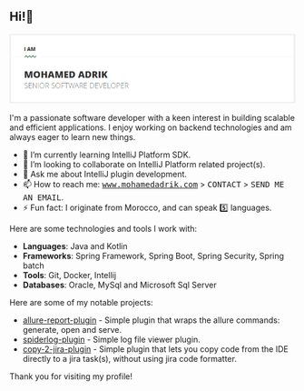 ## Hi!👋

![Image Alt text](img/ADRIK_BANNER.PNG)

I'm a passionate software developer with a keen interest in building scalable and efficient applications. I enjoy working on backend technologies and am always eager to learn new things.

- 🌱 I’m currently learning IntelliJ Platform SDK.
- 👯 I’m looking to collaborate on IntelliJ Platform related project(s).
- 💬 Ask me about IntelliJ plugin development.
- 📫 How to reach me: <kbd>www.mohamedadrik.com</kbd> > <kbd>CONTACT</kbd> > <kbd>SEND ME AN EMAIL</kbd>.
- ⚡ Fun fact: I originate from Morocco, and can speak 5️⃣ languages.

Here are some technologies and tools I work with:

- **Languages**: Java and Kotlin
- **Frameworks**: Spring Framework, Spring Boot, Spring Security, Spring batch
- **Tools**: Git, Docker, Intellij
- **Databases**: Oracle, MySql and Microsoft Sql Server

Here are some of my notable projects:

- [allure-report-plugin](https://github.com/mohamead/project-name) - Simple plugin that wraps the allure commands: generate, open and serve.
- [spiderlog-plugin](https://github.com/mohamead/project-name) - Simple log file viewer plugin.
- [copy-2-jira-plugin](https://github.com/mohamead/project-name) - Simple plugin that lets you copy code from the IDE directly to a jira task(s), without using jira code formatter.

Thank you for visiting my profile!